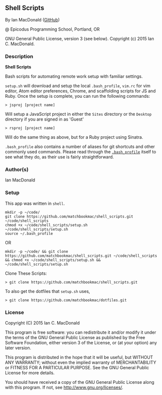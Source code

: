 ## Shell Scripts

<a href="APP LINK IF APPLICABLE" target="#"><APP LINK NAME></a>

By Ian MacDonald (<a href="https://github.com/matchbookmac" target="#">GitHub</a>)

@ Epicodus Programming School, Portland, OR

GNU General Public License, version 3 (see below). Copyright (c) 2015 Ian C. MacDonald.

### Description

**Shell Scripts**

Bash scripts for automating remote work setup with familiar settings.

`setup.sh` will download and setup the local `.bash_profile`, `vim.rc` for vim editor, Atom editor preferences, Chrome, and scaffolding scripts for JS and Ruby. Once the setup is complete, you can run the following commands:

```console
> jsproj [project name]
```
Will setup a JavaScript project in either the `Sites` directory or the `Desktop` directory if you are signed in as 'Guest'

```console
> rsproj [project name]
```
Will do the same thing as above, but for a Ruby project using Sinatra.

`.bash_profile` also contains a number of aliases for git shortcuts and other commonly used commands. Please read through the <a href="https://github.com/matchbookmac/dotfiles/blob/master/.bash_profile" target="#">`.bash_profile`</a> itself to see what they do, as their use is fairly straightforward.

### Author(s)

Ian MacDonald

### Setup

This app was written in `shell`.

```console
mkdir -p ~/code/
git clone https://github.com/matchbookmac/shell_scripts.git ~/code/shell_scripts
chmod +x ~/code/shell_scripts/setup.sh
~/code/shell_scripts/setup.sh
source ~/.bash_profile
```
OR
```console
mkdir -p ~/code/ && git clone https://github.com/matchbookmac/shell_scripts.git ~/code/shell_scripts && chmod +x ~/code/shell_scripts/setup.sh && ~/code/shell_scripts/setup.sh
```


Clone These Scripts:

```console
> git clone https://github.com/matchbookmac/shell_scripts.git

```
To also get the dotfiles that `setup.sh` uses,
```console
> git clone https://github.com/matchbookmac/dotfiles.git

```

### License ###
Copyright  (C)  2015  Ian C. MacDonald

This program is free software: you can redistribute it and/or modify
it under the terms of the GNU General Public License as published by
the Free Software Foundation, either version 3 of the License, or
(at your option) any later version.

This program is distributed in the hope that it will be useful,
but WITHOUT ANY WARRANTY; without even the implied warranty of
MERCHANTABILITY or FITNESS FOR A PARTICULAR PURPOSE.  See the
GNU General Public License for more details.

You should have received a copy of the GNU General Public License
along with this program.  If not, see <http://www.gnu.org/licenses/>.
